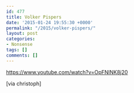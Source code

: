 ```yaml
---
id: 477
title: Volker Pispers
date: '2015-01-24 19:55:30 +0000'
permalink: "/2015/volker-pispers/"
layout: post
categories:
- Nonsense
tags: []
comments: []
---
```

<https://www.youtube.com/watch?v=OpFNlNK8j20>

[via christoph]